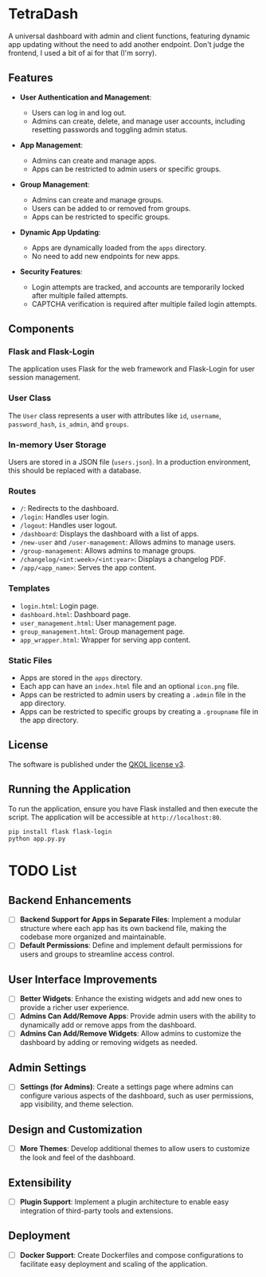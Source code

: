 # TetraDash

A universal dashboard with admin and client functions, featuring dynamic app updating without the need to add another endpoint. Don't judge the frontend, I used a bit of ai for that (I'm sorry).

## Features

- **User Authentication and Management**:
  - Users can log in and log out.
  - Admins can create, delete, and manage user accounts, including resetting passwords and toggling admin status.

- **App Management**:
  - Admins can create and manage apps.
  - Apps can be restricted to admin users or specific groups.

- **Group Management**:
  - Admins can create and manage groups.
  - Users can be added to or removed from groups.
  - Apps can be restricted to specific groups.

- **Dynamic App Updating**:
  - Apps are dynamically loaded from the `apps` directory.
  - No need to add new endpoints for new apps.

- **Security Features**:
  - Login attempts are tracked, and accounts are temporarily locked after multiple failed attempts.
  - CAPTCHA verification is required after multiple failed login attempts.

## Components

### Flask and Flask-Login

The application uses Flask for the web framework and Flask-Login for user session management.

### User Class

The `User` class represents a user with attributes like `id`, `username`, `password_hash`, `is_admin`, and `groups`.

### In-memory User Storage

Users are stored in a JSON file (`users.json`). In a production environment, this should be replaced with a database.

### Routes

- `/`: Redirects to the dashboard.
- `/login`: Handles user login.
- `/logout`: Handles user logout.
- `/dashboard`: Displays the dashboard with a list of apps.
- `/new-user` and `/user-management`: Allows admins to manage users.
- `/group-management`: Allows admins to manage groups.
- `/changelog/<int:week>/<int:year>`: Displays a changelog PDF.
- `/app/<app_name>`: Serves the app content.

### Templates

- `login.html`: Login page.
- `dashboard.html`: Dashboard page.
- `user_management.html`: User management page.
- `group_management.html`: Group management page.
- `app_wrapper.html`: Wrapper for serving app content.

### Static Files

- Apps are stored in the `apps` directory.
- Each app can have an `index.html` file and an optional `icon.png` file.
- Apps can be restricted to admin users by creating a `.admin` file in the app directory.
- Apps can be restricted to specific groups by creating a `.groupname` file in the app directory.

## License

The software is published under the [QKOL license v3](https://github.com/QKing-Official/QKOL/blob/main/v3.0/QKING_OPEN_LICENSE_v3.0).

## Running the Application

To run the application, ensure you have Flask installed and then execute the script. The application will be accessible at `http://localhost:80`.

```bash
pip install flask flask-login
python app.py.py
```
# TODO List

## Backend Enhancements

- [ ] **Backend Support for Apps in Separate Files**: Implement a modular structure where each app has its own backend file, making the codebase more organized and maintainable.
- [ ] **Default Permissions**: Define and implement default permissions for users and groups to streamline access control.

## User Interface Improvements

- [ ] **Better Widgets**: Enhance the existing widgets and add new ones to provide a richer user experience.
- [ ] **Admins Can Add/Remove Apps**: Provide admin users with the ability to dynamically add or remove apps from the dashboard.
- [ ] **Admins Can Add/Remove Widgets**: Allow admins to customize the dashboard by adding or removing widgets as needed.

## Admin Settings

- [ ] **Settings (for Admins)**: Create a settings page where admins can configure various aspects of the dashboard, such as user permissions, app visibility, and theme selection.

## Design and Customization

- [ ] **More Themes**: Develop additional themes to allow users to customize the look and feel of the dashboard.

## Extensibility

- [ ] **Plugin Support**: Implement a plugin architecture to enable easy integration of third-party tools and extensions.

## Deployment

- [ ] **Docker Support**: Create Dockerfiles and compose configurations to facilitate easy deployment and scaling of the application.


